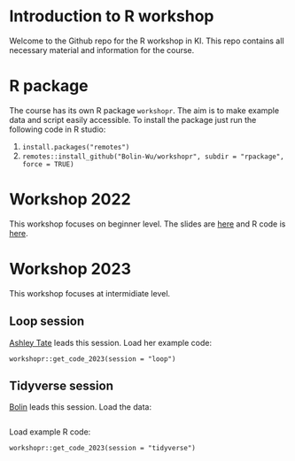 # Introduction to R workshop
Welcome to the Github repo for the R workshop in KI. This repo contains all necessary material and information for the course.

# R package
The course has its own R package `workshopr`. The aim is to make example data and script easily accessible. To install the package just run the following code in R studio:

1. `install.packages("remotes")`
2. `remotes::install_github("Bolin-Wu/workshopr", subdir = "rpackage", force = TRUE)`

# Workshop 2022
This workshop focuses on beginner level.  The slides are  [here](https://github.com/Bolin-Wu/workshopr/blob/main/material/2022_beginner/slide.pdf) and R code is [here](https://github.com/Bolin-Wu/workshopr/blob/main/material/2022_beginner/example.R).

# Workshop 2023
This workshop focuses at intermidiate level.

## Loop session
[Ashley Tate](https://staff.ki.se/people/ashley-tate) leads this session. 
Load her example code:

```
workshopr::get_code_2023(session = "loop")
```

## Tidyverse session
[Bolin](https://staff.ki.se/people/bolin-wu) leads this session.
Load the data:
```

```

Load example R code:
```
workshopr::get_code_2023(session = "tidyverse")
```

